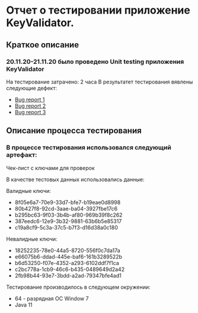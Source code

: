# Отчет о тестировании приложение KeyValidator.
## Краткое описание
### 20.11.20-21.11.20 было проведено Unit testing приложения KeyValidator
На тестирование затрачено: 2 часа
В результатет тестирования вявлены следующие дефект:
* [Bug report 1](https://github.com/SergeyQA13/Start-Java-1.1/issues/1#issue-745955752)
* [Bug report 2](https://github.com/SergeyQA13/Start-Java-1.1/issues/2#issuecomment-729920065)
* [Bug report 3](https://github.com/SergeyQA13/Start-Java-1.1/issues/3#issue-745971767)


## Описание процесса тестирования
### В процессе тестирования использовался следующий артефакт:
Чек-лист с ключами для проверок

В качестве тестовых данных использовались данные:

Валидные ключи:

* 8f05e6a7-70e9-33d7-bfe7-b19eae0d8998
* 80b427f8-92cd-3aae-ba04-3927fbe17c6
* b295bc63-9f03-3b4b-af80-969b39f8c262
* 387eedc6-12e9-3b32-9881-63b6b5e85317
* c19a8cf9-5c3a-37c5-b7f3-d16d38a0c180

Невалидные ключи:

* 18252235-78e0-44a5-8720-556f0c7da17a
* e66075b6-ddad-445e-baf6-161b3289522b
* b6d53250-f07e-4352-a293-6102ddf7f1ca
* c2bc778a-1cb9-46c6-b435-0489649d2a42
* 2fb98b44-93e7-3bdd-a2ad-79347bfe4ad1

Тестирование производилось в следующем окружении:
* 64 - разрядная ОС Window 7
* Java 11